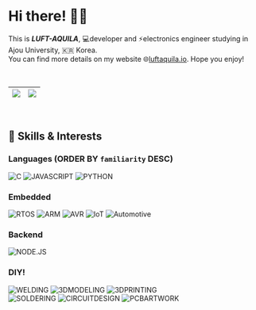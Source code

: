 # Hi there! 🙋‍♂️
This is _**LUFT-AQUILA**_, 💻developer and ⚡electronics engineer studying in Ajou University, 🇰🇷 Korea.  
You can find more details on my website 🌐[luftaquila.io](https://luftaquila.io). Hope you enjoy!

<br>

| <img src="https://github-readme-stats.vercel.app/api?username=luftaquila&show_icons=true&include_all_commits=true"> | <img src="https://github-readme-stats.vercel.app/api/top-langs/?username=luftaquila&hide=html,css,scss,AutoHotKey,batchfile,powershell&langs_count=4"> |
| --- | --- |

<br>

## 🚀 Skills & Interests
### Languages (ORDER BY `familiarity` DESC)
![C](https://img.shields.io/badge/C-00599C?style=for-the-badge&logo=c&logoColor=white)
![JAVASCRIPT](https://img.shields.io/badge/JavaScript-323330?style=for-the-badge&logo=javascript&logoColor=F7DF1E)
![PYTHON](https://img.shields.io/badge/Python-3776AB?style=for-the-badge&logo=python&logoColor=white)

### Embedded
![RTOS](https://img.shields.io/badge/RTOS-556472?style=for-the-badge&logo=figshare&logoColor=white)
![ARM](https://img.shields.io/badge/arm-0091BD?style=for-the-badge&logo=arm&logoColor=white)
![AVR](https://img.shields.io/badge/avr-00979D?style=for-the-badge&logo=Arduino&logoColor=white)
![IoT](https://img.shields.io/badge/IoT-E7352C?style=for-the-badge&logo=esphome&logoColor=white)
![Automotive](https://img.shields.io/badge/automotive-30B980?style=for-the-badge&logo=Minutemailer&logoColor=white)

### Backend
![NODE.JS](https://img.shields.io/badge/Node.js-339933?style=for-the-badge&logo=nodedotjs&logoColor=white)

### DIY!
![WELDING](https://img.shields.io/badge/WELDING-324FFF?style=for-the-badge&logo=Lit&logoColor=white) 
![3DMODELING](https://img.shields.io/badge/3D%20MODELING-E7352C?style=for-the-badge&logo=Autodesk&logoColor=white) 
![3DPRINTING](https://img.shields.io/badge/3D%20PRINTING-137CBD?style=for-the-badge&logo=Blueprint&logoColor=white)<br>
![SOLDERING](https://img.shields.io/badge/SOLDERING-556472?style=for-the-badge&logo=Openlayers&logoColor=white)
![CIRCUITDESIGN](https://img.shields.io/badge/CIRCUIT%20DESIGN-006600?style=for-the-badge&logo=node-red&logoColor=white)
![PCBARTWORK](https://img.shields.io/badge/PCB%20ARTWORK-2D50A5?style=for-the-badge&logo=Archicad&logoColor=white)
